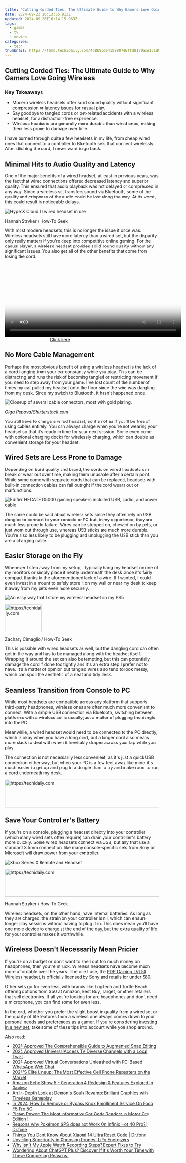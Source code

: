 ```yaml
---
title: "Cutting Corded Ties: The Ultimate Guide to Why Gamers Love Going Wireless"
date: 2024-09-23T16:13:55.813Z
updated: 2024-09-26T16:14:15.963Z
tags:
  - games
  - tv
  - movies
categories:
  - tech
thumbnail: https://thmb.techidaily.com/4d8b9cd04159907d6ffd8170ace131d919d2ce436fc15107daf1c967de0dbd7e.jpg
---
```


## Cutting Corded Ties: The Ultimate Guide to Why Gamers Love Going Wireless

### Key Takeaways

* Modern wireless headsets offer solid sound quality without significant compression or latency issues for casual play.
* Say goodbye to tangled cords or pet-related accidents with a wireless headset, for a distraction-free experience.
* Wireless headsets are generally more durable than wired ones, making them less prone to damage over time.

 I have burned through quite a few headsets in my life, from cheap wired ones that connect to a controller to Bluetooth sets that connect wirelessly. After ditching the cord, I never want to go back.

##  Minimal Hits to Audio Quality and Latency

 One of the major benefits of a wired headset, at least in previous years, was the fact that wired connections offered decreased latency and superior quality. This ensured that audio playback was not delayed or compressed in any way. Since a wireless set transfers sound via Bluetooth, some of the quality and crispness of the audio could be lost along the way. At its worst, this could result in noticeable delays.

![HyperX Cloud III wired headset in use](https://static1.howtogeekimages.com/wordpress/wp-content/uploads/wm/2023/08/52972266623_7ebfdc2844_k.jpg) 

Hannah Stryker / How-To Geek

 With most modern headsets, this is no longer the issue it once was. Wireless headsets still have more latency than a wired set, but the disparity only really matters if you're deep into competitive online gaming. For the casual player, a wireless headset provides solid sound quality without any significant issues. You also get all of the other benefits that come from losing the cord.

<!-- affiliate ads begin -->
<span id="1983553">
					<video width="576" height="240" style="cursor:pointer"
           poster="//a.impactradius-go.com/display-clicktoplayimage/1983553.png"
           onclick="if(!this.playClicked){this.play();this.setAttribute('controls',true);this.playClicked=true;}">
	   <source src="//a.impactradius-go.com/display-ad/22993-1983553">
	   <img src="//a.impactradius-go.com/display-clicktoplayimage/1983553.png" style="border: none; height: 100%; width: 100%; object-fit: contain">
	</video>
	<div style="width:360px;text-align:center"><a href="javascript:window.open(decodeURIComponent('https%3A%2F%2Fhomestyler.sjv.io%2Fc%2F5597632%2F1983553%2F22993'), '_blank');void(0);">Click here</a></div>
</span>
<img height="0" width="0" src="https://imp.pxf.io/i/5597632/1983553/22993" style="position:absolute;visibility:hidden;" border="0" />
<!-- affiliate ads end -->

##  No More Cable Management

 Perhaps the most obvious benefit of using a wireless headset is the lack of a cord hanging from your ear constantly while you play. This can be distracting and runs the risk of becoming tangled or restricting movement if you need to step away from your game. I've lost count of the number of times my cat pulled my headset onto the floor since the wire was dangling from my desk. Since my switch to Bluetooth, it hasn't happened once.

![Closeup of several cable connectors, most with gold plating.](https://static1.howtogeekimages.com/wordpress/wp-content/uploads/2022/05/various-cable-connectors-gold-plating.jpg) 

_[Olga Popova/Shutterstock.com](https://www.shutterstock.com/image-photo/group-audiovideo-cables-on-white-background-113585746)_

 You still have to charge a wired headset, so it's not as if you'll be free of using cables entirely. You can always charge when you're not wearing your headset so that it's ready in time for your next session. Some even come with optional charging docks for wirelessly charging, which can double as convenient storage for your headset.

##  Wired Sets are Less Prone to Damage

 Depending on build quality and brand, the cords on wired headsets can break or wear out over time, making them unusable after a certain point. While some come with separate cords that can be replaced, headsets with built-in connection cables can fail outright if the cord wears out or malfunctions.

![Edifier HECATE G5000 gaming speakers included USB, audio, and power cable](https://static1.howtogeekimages.com/wordpress/wp-content/uploads/2022/11/78dcb142.jpg) 

 The same could be said about wireless sets since they often rely on USB dongles to connect to your console or PC but, in my experience, they are much less prone to failure. Wires can be stepped on, chewed on by pets, or just worn out through use, whereas USB sticks are much more durable. You're also less likely to be plugging and unplugging the USB stick than you are a charging cable.

##  Easier Storage on the Fly

 Whenever I step away from my setup, I typically hang my headset on one of my monitors or simply place it neatly underneath the desk since it's fairly compact thanks to the aforementioned lack of a wire. If I wanted, I could even invest in a mount to safely store it on my wall or near my desk to keep it away from my pets even more securely.

![An easy way that I store my wireless headset on my PS5.](https://static1.howtogeekimages.com/wordpress/wp-content/uploads/2024/05/pxl_20240509_184751301-1.jpg) 

<!-- affiliate ads begin -->
<a href="https://review-au.sjv.io/c/5597632/2098701/14409" target="_top" id="2098701">
  <img src="//a.impactradius-go.com/display-ad/14409-2098701" border="0" alt="https://techidaily.com" width="120" height="90"/>
</a>
<img height="0" width="0" src="https://review-au.sjv.io/i/5597632/2098701/14409" style="position:absolute;visibility:hidden;" border="0" />
<!-- affiliate ads end -->

Zachary Cimaglio / How-To Geek

 This is possible with wired headsets as well, but the dangling cord can often get in the way and has to be managed along with the headset itself. Wrapping it around the set can also be tempting, but this can potentially damage the cord if done too tightly and it's an extra step I prefer not to have. It's a matter of opinion but tangled wires also tend to look messy, which can spoil the aesthetic of a neat and tidy desk.

##  Seamless Transition from Console to PC

 While most headsets are compatible across any platform that supports third-party headphones, wireless ones are often much more convenient to connect. With a simple USB connection via Bluetooth, switching between platforms with a wireless set is usually just a matter of plugging the dongle into the PC.

 Meanwhile, a wired headset would need to be connected to the PC directly, which is okay when you have a long cord, but a longer cord also means more slack to deal with when it inevitably drapes across your lap while you play.

 The connection is not necessarily less convenient, as it's just a quick USB connection either way, but when your PC is a few feet away like mine, it's much easier to get up and plug in a dongle than to try and make room to run a cord underneath my desk.

<!-- affiliate ads begin -->
<a href="https://appsumo.8odi.net/c/5597632/2037355/7443" target="_top" id="2037355">
  <img src="//a.impactradius-go.com/display-ad/7443-2037355" border="0" alt="https://techidaily.com" width="728" height="90"/>
</a>
<img height="0" width="0" src="https://appsumo.8odi.net/i/5597632/2037355/7443" style="position:absolute;visibility:hidden;" border="0" />
<!-- affiliate ads end -->

##  Save Your Controller's Battery

 If you're on a console, plugging a headset directly into your controller (which many wired sets often require) can drain your controller's battery more quickly. Some wired headsets connect via USB, but any that use a standard 3.5mm connection, like many console-specific sets from Sony or Microsoft will draw power from your controller.

![Xbox Series X Remote and Headset](https://static1.howtogeekimages.com/wordpress/wp-content/uploads/2023/05/52748765322_181ea49350_o.jpg) 

<!-- affiliate ads begin -->
<a href="https://smilemakers.pxf.io/c/5597632/2123899/26106" target="_top" id="2123899">
  <img src="//a.impactradius-go.com/display-ad/26106-2123899" border="0" alt="https://techidaily.com" width="728" height="90"/>
</a>
<img height="0" width="0" src="https://smilemakers.pxf.io/i/5597632/2123899/26106" style="position:absolute;visibility:hidden;" border="0" />
<!-- affiliate ads end -->

Hannah Stryker / How-To Geek

 Wireless headsets, on the other hand, have internal batteries. As long as they are charged, the strain on your controller is nil, which can ensure longer play sessions without having to plug it in. This does mean you'll have one more device to charge at the end of the day, but the extra quality of life for your controller makes it worthwhile.

##  Wireless Doesn't Necessarily Mean Pricier

 If you're on a budget or don't want to shell out too much money on headphones, then you're in luck. Wireless headsets have become much more affordable over the years. The one I use, the [PDP Gaming LVL50 Wireless headset](https://www.amazon.com/Wireless-Stereo-Headset-051-049-NA-LIC-playstation-4/dp/B07NJN4VJT/?tag=hotoge-20&ascsubtag=UUhtgUeUpU2003061&asc%5Frefurl=https%3A%2F%2Fwww.howtogeek.com%2Fwhy-i-prefer-wireless-headsets-for-gaming%2F&asc%5Fcampaign=Evergreen), is officially licensed by Sony and retails for under $80.

 Other sets go for even less, with brands like Logitech and Turtle Beach offering options from $50 at Amazon, Best Buy, Target, or other retailers that sell electronics. If all you're looking for are headphones and don't need a microphone, you can find some for even less.

 In the end, whether you prefer the slight boost in quality from a wired set or the quality of life features from a wireless one always comes down to your personal needs and preferences as a gamer. If you're considering [investing in a new set](https://ai-video-apps.techidaily.com/new-in-2024-top-rated-free-wmv-video-editing-software-with-splitting-features/), take some of these tips into account while you shop around.

<ins class="adsbygoogle"
     style="display:block"
     data-ad-format="autorelaxed"
     data-ad-client="ca-pub-7571918770474297"
     data-ad-slot="1223367746"></ins>

<ins class="adsbygoogle"
     style="display:block"
     data-ad-client="ca-pub-7571918770474297"
     data-ad-slot="8358498916"
     data-ad-format="auto"
     data-full-width-responsive="true"></ins>

<span class="atpl-alsoreadstyle">Also read:</span>
<div><ul>
<li><a href="https://snapchat-videos.techidaily.com/2024-approved-the-comprehensible-guide-to-augmented-snap-editing/"><u>2024 Approved The Comprehensible Guide to Augmented Snap Editing</u></a></li>
<li><a href="https://some-guidance.techidaily.com/2024-approved-universalaccess-tv-diverse-channels-with-a-local-twist/"><u>2024 Approved UniversalAccess TV Diverse Channels with a Local Twist</u></a></li>
<li><a href="https://visual-screen-recording.techidaily.com/2024-approved-virtual-conversations-unleashed-with-pc-based-whatsapp-web-chat/"><u>2024 Approved Virtual Conversations Unleashed with PC-Based WhatsApp Web Chat</u></a></li>
<li><a href="https://buynow-help.techidaily.com/2024s-elite-lineup-the-most-effective-cell-phone-repeaters-on-the-market/"><u>2024'S Elite Lineup: The Most Effective Cell Phone Repeaters on the Market</u></a></li>
<li><a href="https://buynow-help.techidaily.com/amazon-echo-show-5-generation-4-redesign-and-features-explored-in-review/"><u>Amazon Echo Show 5 - Generation 4 Redesign & Features Explored in Review</u></a></li>
<li><a href="https://buynow-help.techidaily.com/an-in-depth-look-at-demons-souls-revamp-brilliant-graphics-with-timeless-gameplay/"><u>An In-Depth Look at Demon's Souls Revamp: Brilliant Graphics with Timeless Gameplay</u></a></li>
<li><a href="https://easy-unlock-android.techidaily.com/in-2024-how-to-remove-or-bypass-knox-enrollment-service-on-poco-f5-pro-5g-by-drfone-android/"><u>In 2024, How To Remove or Bypass Knox Enrollment Service On Poco F5 Pro 5G</u></a></li>
<li><a href="https://buynow-help.techidaily.com/1723024822130-piston-power-the-most-informative-car-code-readers-in-motor-city-edition/"><u>Piston Power: The Most Informative Car Code Readers in Motor City Edition !</u></a></li>
<li><a href="https://android-pokemon-go.techidaily.com/reasons-why-pokemon-gps-does-not-work-on-infinix-hot-40-pro-drfone-by-drfone-virtual-android/"><u>Reasons why Pokémon GPS does not Work On Infinix Hot 40 Pro? | Dr.fone</u></a></li>
<li><a href="https://techidaily.com/things-you-dont-know-about-xiaomi-14-ultra-reset-code-drfone-by-drfone-reset-android-reset-android/"><u>Things You Dont Know About Xiaomi 14 Ultra Reset Code | Dr.fone</u></a></li>
<li><a href="https://extra-tips.techidaily.com/unveiling-superiority-in-choosing-drones-lipo-energizers/"><u>Unveiling Superiority in Choosing Drones' LiPo Energizers</u></a></li>
<li><a href="https://tech-renaissance.techidaily.com/why-isnt-my-apple-watch-recording-steps-expert-fixes-to-try/"><u>Why Isn't My Apple Watch Recording Steps? Expert Fixes to Try</u></a></li>
<li><a href="https://buynow-help.techidaily.com/wondering-about-chatgpt-plus-discover-if-its-worth-your-time-with-these-compelling-reasons/"><u>Wondering About ChatGPT Plus? Discover If It's Worth Your Time with These Compelling Reasons.</u></a></li>
</ul></div>

